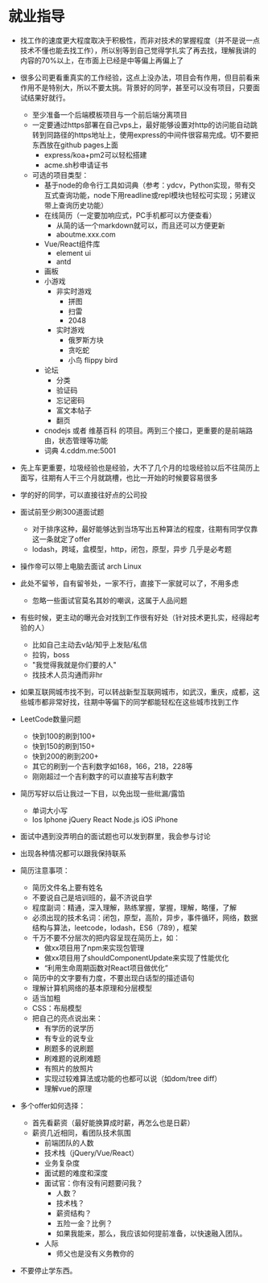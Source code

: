# 就业指导

* 找工作的速度更大程度取决于积极性，而非对技术的掌握程度（并不是说一点技术不懂也能去找工作），所以别等到自己觉得学扎实了再去找，理解我讲的内容的70%以上，在市面上已经是中等偏上再偏上了

* 很多公司更看重真实的工作经验，这点上没办法，项目会有作用，但目前看来作用不是特别大，所以不要太挑。背景好的同学，甚至可以没有项目，只要面试结果好就行。
  * 至少准备一个后端模板项目与一个前后端分离项目
  * 一定要通过https部署在自己vps上，最好能够设置对http的访问能自动跳转到同路径的https地址上，使用express的中间件很容易完成。切不要把东西放在github pages上面
    * express/koa+pm2可以轻松搭建
    * acme.sh秒申请证书
  * 可选的项目类型：
    * 基于node的命令行工具如词典（参考：ydcv，Python实现，带有交互式查询功能，node下用readline或repl模块也轻松可实现；另建议带上查询历史功能）
    * 在线简历（一定要加响应式，PC手机都可以方便查看）
        * 从简的话一个markdown就可以，而且还可以方便更新
        * aboutme.xxx.com
    * Vue/React组件库
        * element ui
        * antd
    * 画板
    * 小游戏
        * 非实时游戏
            * 拼图
            * 扫雷
            * 2048
        * 实时游戏
            * 俄罗斯方块
            * 贪吃蛇
            * 小鸟 flippy bird
    * 论坛
        * 分类
        * 验证码
        * 忘记密码
        * 富文本帖子
        * 翻页
    * cnodejs 或者 维基百科 的项目。两到三个接口，更重要的是前端路由，状态管理等功能
    * 词典 4.cddm.me:5001
* 先上车更重要，垃圾经验也是经验，大不了几个月的垃圾经验以后不往简历上面写，往期有人干三个月就跳槽，也比一开始的时候要容易很多
* 学的好的同学，可以直接往好点的公司投
* 面试前至少刷300道面试题
  * 对于排序这种，最好能够达到当场写出五种算法的程度，往期有同学仅靠这一条就定了offer
  * lodash，跨域，盒模型，http，闭包，原型，异步 几乎是必考题
* 操作帝可以带上电脑去面试 arch Linux
* 此处不留爷，自有留爷处，一家不行，直接下一家就可以了，不用多虑
  * 忽略一些面试官莫名其妙的嘲讽，这属于人品问题
* 有些时候，更主动的曝光会对找到工作很有好处（针对技术更扎实，经得起考验的人）
  * 比如自己主动去v站/知乎上发贴/私信
  * 拉钩，boss
  * "我觉得我就是你们要的人"
  * 找技术人员沟通而非hr
* 如果互联网城市找不到，可以转战新型互联网城市，如武汉，重庆，成都，这些城市都非常好找，往期中等偏下的同学都能轻松在这些城市找到工作
* LeetCode数量问题
  * 快到100的刷到100+
  * 快到150的刷到150+
  * 快到200的刷到200+
  * 其它的刷到一个吉利数字如168，166，218，228等
  * 刚刚超过一个吉利数字的可以直接写吉利数字
* 简历写好以后让我过一下目，以免出现一些纰漏/露馅
    * 单词大小写
    * Ios Iphone jQuery React Node.js iOS iPhone
* 面试中遇到没弄明白的面试题也可以发到群里，我会参与讨论
* 出现各种情况都可以跟我保持联系
* 简历注意事项：
  * 简历文件名上要有姓名
  * 不要说自己是培训班的，最不济说自学
  * 程度副词：精通，深入理解，熟练掌握，掌握，理解，略懂，了解
  * 必须出现的技术名词：闭包，原型，高阶，异步，事件循环，网络，数据结构与算法，leetcode，lodash，ES6（789），框架
  * 千万不要不分层次的把内容呈现在简历上，如：
    * 做xx项目用了npm来实现包管理
    * 做xx项目用了shouldComponentUpdate来实现了性能优化
    * “利用生命周期函数对React项目做优化”
  * 简历中的文字要有力度，不要出现白话型的描述语句
  * 理解计算机网络的基本原理和分层模型
  * 适当加粗
  * CSS：布局模型
  * 把自己的亮点说出来：
    * 有学历的说学历
    * 有专业的说专业
    * 刷题多的说刷题
    * 刷难题的说刷难题
    * 有照片的放照片
    * 实现过较难算法或功能的也都可以说（如dom/tree diff）
    * 理解vue的原理
* 多个offer如何选择：
  * 首先看薪资（最好能换算成时薪，再怎么也是日薪）
  * 薪资几近相同，看团队技术氛围
    * 前端团队的人数
    * 技术栈（jQuery/Vue/React）
    * 业务复杂度
    * 面试题的难度和深度
    * 面试官：你有没有问题要问我？
        * 人数？
        * 技术栈？
        * 薪资结构？
        * 五险一金？比例？
        * 如果我能来，那么，我应该如何提前准备，以快速融入团队。
    * 人际
        * 师父也是没有义务教你的

* 不要停止学东西。
